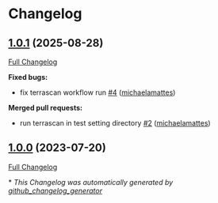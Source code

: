 # Changelog

## [1.0.1](https://github.com/telekom-mms/terraform-azuredevops-core/tree/1.0.1) (2025-08-28)

[Full Changelog](https://github.com/telekom-mms/terraform-azuredevops-core/compare/1.0.0...1.0.1)

**Fixed bugs:**

- fix terrascan workflow run [\#4](https://github.com/telekom-mms/terraform-azuredevops-core/pull/4) ([michaelamattes](https://github.com/michaelamattes))

**Merged pull requests:**

- run terrascan in test setting directory [\#2](https://github.com/telekom-mms/terraform-azuredevops-core/pull/2) ([michaelamattes](https://github.com/michaelamattes))

## [1.0.0](https://github.com/telekom-mms/terraform-azuredevops-core/tree/1.0.0) (2023-07-20)

[Full Changelog](https://github.com/telekom-mms/terraform-azuredevops-core/compare/4a16d49d12b28d16cc67c8032e73f20915d6b759...1.0.0)



\* *This Changelog was automatically generated by [github_changelog_generator](https://github.com/github-changelog-generator/github-changelog-generator)*
